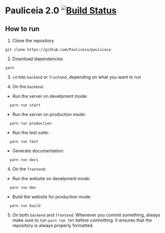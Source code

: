 # Pauliceia 2.0 [![Build Status](https://travis-ci.org/ivandardi/pauliceia.svg?branch=master)](https://travis-ci.org/ivandardi/pauliceia)

## How to run

1. Clone the repository

```
git clone https://github.com/Pauliceia/pauliceia
```

2. Download dependencies

```
yarn
```

3. `cd` into `backend` or `frontend`, depending on what you want to run

4. On the `backend`:
  * Run the server on develpment mode:
  ```
    yarn run start
  ```

  * Run the server on production mode:
  ```
    yarn run production
  ```

  * Run the test suite:
  ```
    yarn run test
  ```

  * Generate documentation:
  ```
    yarn run docs
  ```
  
4. On the `frontend`:
  * Run the website on develpment mode:
  ```
    yarn run dev
  ```

  * Build the website for production mode:
  ```
    yarn run build
  ```

5. On both `backend` and `frontend`:
  Whenever you commit something, always make sure to run `yarn run fmt` before
  committing. It ensures that the repository is always properly formatted.

